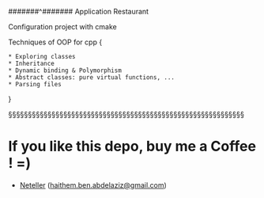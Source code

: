 #######^####### Application Restaurant

Configuration project with cmake

Techniques of OOP for cpp
{

    * Exploring classes
    * Inheritance
    * Dynamic binding & Polymorphism
    * Abstract classes: pure virtual functions, ...
    * Parsing files
}


§§§§§§§§§§§§§§§§§§§§§§§§§§§§§§§§§§§§§§§§§§§§§§§§§§§§§§§§§§§§
# If you like this depo, buy me a Coffee ! =)
- [Neteller](https://www.neteller.com/fr/features/money-transfer) 
 (haithem.ben.abdelaziz@gmail.com)
